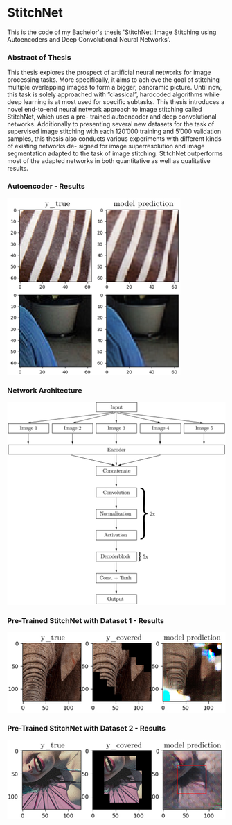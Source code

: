 # StitchNet

This is the code of my Bachelor's thesis 'StitchNet: Image Stitching using Autoencoders
and Deep Convolutional Neural Networks'.

### Abstract of Thesis
This thesis explores the prospect of artificial neural networks for image processing tasks. 
More specifically, it aims to achieve the goal of stitching multiple
overlapping images to form a bigger, panoramic picture. Until now, this task
is solely approached with ”classical”, hardcoded algorithms while deep learning
is at most used for specific subtasks. This thesis introduces a novel end-to-end
neural network approach to image stitching called StitchNet, which uses a pre-
trained autoencoder and deep convolutional networks.
Additionally to presenting several new datasets for the task of supervised image
stitching with each 120’000 training and 5’000 validation samples, this thesis
also conducts various experiments with different kinds of existing networks de-
signed for image superresolution and image segmentation adapted to the task of
image stitching. StitchNet outperforms most of the adapted networks in both
quantitative as well as qualitative results.

### Autoencoder - Results
<p>
<img src="https://github.com/mauricerupp/StitchNet/blob/master/images/autoencresult.jpg?raw=true" alt="drawing" width="400"/>
</p>

### Network Architecture
<p align="center">
<img src="https://github.com/mauricerupp/StitchNet/blob/master/images/stitchnet.jpg" alt="drawing" width="650"/>
</p>

### Pre-Trained StitchNet with Dataset 1 - Results
<p align="center">
<img src="https://github.com/mauricerupp/StitchNet/blob/master/images/sn1_s1.jpg" alt="drawing" width="700"/>
</p>

### Pre-Trained StitchNet with Dataset 2 - Results
<p align="center">
<img src="https://github.com/mauricerupp/StitchNet/blob/master/images/sn1_s2.jpg" alt="drawing" width="700"/>
</p>
